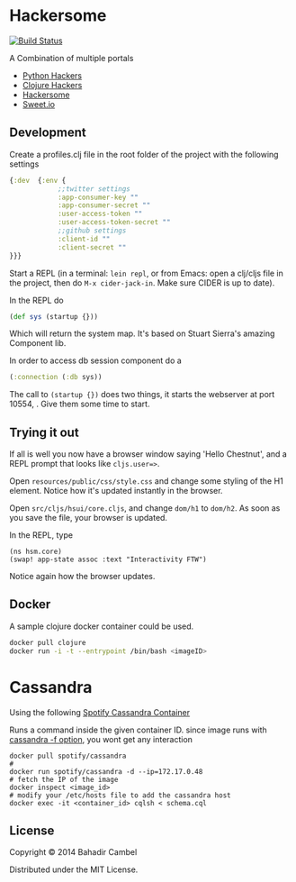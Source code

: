 # Hackersome

[![Build Status](https://travis-ci.org/bcambel/hackersome.svg?branch=development)](https://travis-ci.org/bcambel/hackersome)

A Combination of multiple portals

- [Python Hackers](http://pythonhackers.com)
- [Clojure Hackers](http://clojurehackers.com)
- [Hackersome](http://hackersome.com)
- [Sweet.io](http://sweet.io)

## Development

Create a profiles.clj file in the root folder of the project with the following settings

```clojure
{:dev  {:env {
			;;twitter settings
			:app-consumer-key ""
			:app-consumer-secret ""
			:user-access-token ""
			:user-access-token-secret ""
			;;github settings
			:client-id "" 
			:client-secret ""
}}}
```

Start a REPL (in a terminal: `lein repl`, or from Emacs: open a
clj/cljs file in the project, then do `M-x cider-jack-in`. Make sure
CIDER is up to date).

In the REPL do

```clojure
(def sys (startup {}))
```

Which will return the system map. It's based on Stuart Sierra's amazing Component lib.

In order to access db session component do a 

```clojure
(:connection (:db sys))
``` 

The call to `(startup {})` does two things, it starts the webserver at port
10554, . Give them some time to start.


## Trying it out

If all is well you now have a browser window saying 'Hello Chestnut',
and a REPL prompt that looks like `cljs.user=>`.

Open `resources/public/css/style.css` and change some styling of the
H1 element. Notice how it's updated instantly in the browser.

Open `src/cljs/hsui/core.cljs`, and change `dom/h1` to
`dom/h2`. As soon as you save the file, your browser is updated.

In the REPL, type

```
(ns hsm.core)
(swap! app-state assoc :text "Interactivity FTW")
```

Notice again how the browser updates.


Docker
---------------

A sample clojure docker container could be used.

```bash
docker pull clojure
docker run -i -t --entrypoint /bin/bash <imageID>
```

Cassandra 
==========

Using the following [Spotify Cassandra Container](https://github.com/spotify/docker-cassandra)


Runs a command inside the given container ID. 
since image runs with [cassandra -f option](https://github.com/spotify/docker-cassandra/blob/master/cassandra/scripts/cassandra-singlenode.sh#L33), you wont get any interaction

```
docker pull spotify/cassandra
# 
docker run spotify/cassandra -d --ip=172.17.0.48
# fetch the IP of the image
docker inspect <image_id> 
# modify your /etc/hosts file to add the cassandra host
docker exec -it <container_id> cqlsh < schema.cql
```

## License

Copyright © 2014 Bahadir Cambel

Distributed under the MIT License.
